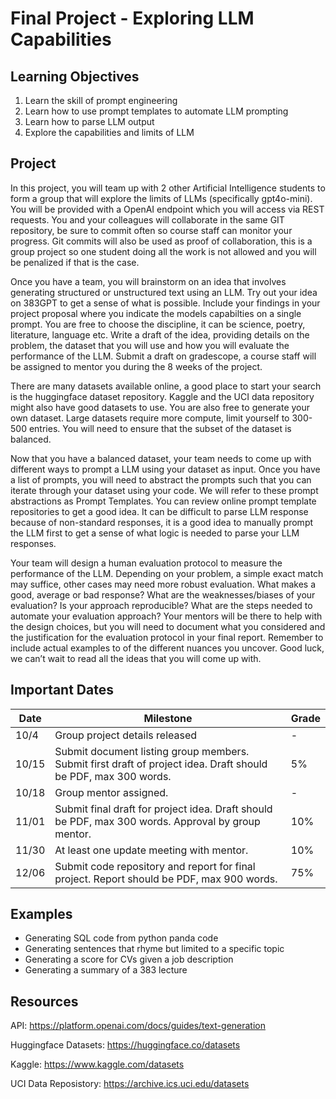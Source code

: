 # Final Project - Exploring LLM Capabilities

## Learning Objectives 
1.	Learn the skill of prompt engineering
2.	Learn how to use prompt templates to automate LLM prompting
3.	Learn how to parse LLM output
4.	Explore the capabilities and limits of LLM

## Project 

In this project, you will team up with 2 other Artificial Intelligence students to form a group that will explore the limits of LLMs (specifically gpt4o-mini). You will be provided with a OpenAI endpoint which you will access via REST requests. You and your colleagues will collaborate in the same GIT repository, be sure to commit often so course staff can monitor your progress. Git commits will also be used as proof of collaboration, this is a group project so one student doing all the work is not allowed and you will be penalized if that is the case. 

Once you have a team, you will brainstorm on an idea that involves generating structured or unstructured text using an LLM. Try out your idea on 383GPT to get a sense of what is possible. Include your findings in your project proposal where you indicate the models capabilties on a single prompt. You are free to choose the discipline, it can be science, poetry, literature, language etc. Write a draft of the idea, providing details on the problem, the dataset that you will use and how you will evaluate the performance of the LLM. Submit a draft on gradescope, a course staff will be assigned to mentor you during the 8 weeks of the project.

There are many datasets available online, a good place to start your search is the huggingface dataset repository. Kaggle and the UCI data repository might also have good datasets to use. You are also free to generate your own dataset. Large datasets require more compute, limit yourself to 300-500 entries. You will need to ensure that the subset of the dataset is balanced. 

Now that you have a balanced dataset, your team needs to come up with different ways to prompt a LLM using your dataset as input. Once you have a list of prompts, you will need to abstract the prompts such that you can iterate through your dataset using your code. We will refer to these prompt abstractions as Prompt Templates. You can review online prompt template repositories to get a good idea. It can be difficult to parse LLM response because of non-standard responses, it is a good idea to manually prompt the LLM first to get a sense of what logic is needed to parse your LLM responses.

Your team will design a human evaluation protocol to measure the performance of the LLM. Depending on your problem, a simple exact match may suffice, other cases may need more robust evaluation. What makes a good, average or bad response? What are the weaknesses/biases of your evaluation? Is your approach reproducible? What are the steps needed to automate your evaluation approach? Your mentors will be there to help with the design choices, but you will need to document what you considered and the justification for the evaluation protocol in your final report. Remember to include actual examples to of the different nuances you uncover. Good luck, we can’t wait to read all the ideas that you will come up with.

## Important Dates 
| Date  | Milestone | Grade  |
| --------- | --------- | --------- |
| 10/4 | Group project details released | -|
| 10/15 | Submit document listing group members. Submit first draft of project idea. Draft should be PDF, max 300 words. | 5%|
| 10/18 | Group mentor assigned. | -|
| 11/01 | Submit final draft for project idea. Draft should be PDF, max 300 words. Approval by group mentor.| 10% |
| 11/30 | At least one update meeting with mentor.| 10% |
| 12/06 | Submit code repository and report for final project. Report should be PDF, max 900 words.| 75%|

## Examples
* Generating SQL code from python panda code
* Generating sentences that rhyme but limited to a specific topic
* Generating a score for CVs given a job description
* Generating a summary of a 383 lecture

## Resources
API: https://platform.openai.com/docs/guides/text-generation

Huggingface Datasets: https://huggingface.co/datasets

Kaggle: https://www.kaggle.com/datasets

UCI Data Reposistory: https://archive.ics.uci.edu/datasets
